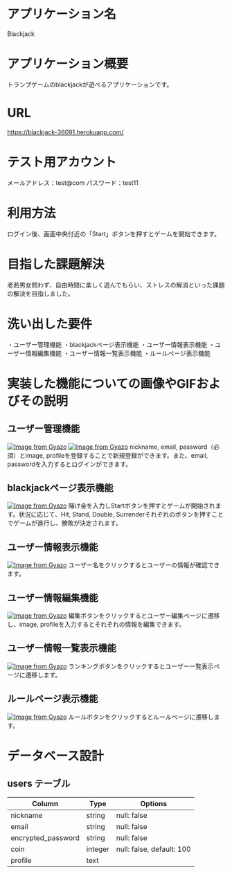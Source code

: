 # アプリケーション名

Blackjack

# アプリケーション概要

トランプゲームのblackjackが遊べるアプリケーションです。

# URL

https://blackjack-36091.herokuapp.com/

# テスト用アカウント

メールアドレス：test@com
パスワード：test11

# 利用方法

ログイン後、画面中央付近の「Start」ボタンを押すとゲームを開始できます。

# 目指した課題解決

老若男女問わず、自由時間に楽しく遊んでもらい、ストレスの解消といった課題の解決を目指しました。

# 洗い出した要件

・ユーザー管理機能
・blackjackページ表示機能
・ユーザー情報表示機能
・ユーザー情報編集機能
・ユーザー情報一覧表示機能
・ルールページ表示機能

# 実装した機能についての画像やGIFおよびその説明

## ユーザー管理機能
[![Image from Gyazo](https://i.gyazo.com/65fbaf27745e684b920e836c1e454c2e.jpg)](https://gyazo.com/65fbaf27745e684b920e836c1e454c2e)
[![Image from Gyazo](https://i.gyazo.com/949d26f7aa3b609714daa4676911b49a.png)](https://gyazo.com/949d26f7aa3b609714daa4676911b49a)
nickname, email, password（必須）とimage, profileを登録することで新規登録ができます。また、email, passwordを入力するとログインができます。

## blackjackページ表示機能
[![Image from Gyazo](https://i.gyazo.com/4fc2fc55bb222782c0d26a309633519a.gif)](https://gyazo.com/4fc2fc55bb222782c0d26a309633519a)
賭け金を入力しStartボタンを押すとゲームが開始されます。状況に応じて、Hit, Stand, Double, Surrenderそれぞれのボタンを押すことでゲームが進行し、勝敗が決定されます。

## ユーザー情報表示機能
[![Image from Gyazo](https://i.gyazo.com/e25d1be161514ee7fe30382f2ce095b5.jpg)](https://gyazo.com/e25d1be161514ee7fe30382f2ce095b5)
ユーザー名をクリックするとユーザーの情報が確認できます。

## ユーザー情報編集機能
[![Image from Gyazo](https://i.gyazo.com/de066e8371d52a411863d3458ef88cc7.jpg)](https://gyazo.com/de066e8371d52a411863d3458ef88cc7)
編集ボタンをクリックするとユーザー編集ページに遷移し、image, profileを入力するとそれぞれの情報を編集できます。

## ユーザー情報一覧表示機能
[![Image from Gyazo](https://i.gyazo.com/b093a7026ee8a4a3976577ace1ce7c18.jpg)](https://gyazo.com/b093a7026ee8a4a3976577ace1ce7c18)
ランキングボタンをクリックするとユーザー一覧表示ページに遷移します。

## ルールページ表示機能
[![Image from Gyazo](https://i.gyazo.com/994129597149606f196c50a83c731d75.jpg)](https://gyazo.com/994129597149606f196c50a83c731d75)
ルールボタンをクリックするとルールページに遷移します。

# データベース設計

## users テーブル

| Column              | Type    | Options                   |
| ------------------- | ------- | ------------------------- |
| nickname            | string  | null: false               |
| email               | string  | null: false               |
| encrypted_password  | string  | null: false               |
| coin                | integer | null: false, default: 100 |
| profile             | text    |                           |